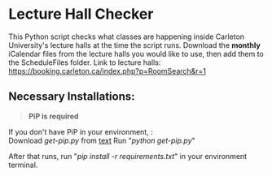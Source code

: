# Lecture Hall Checker

This Python script checks what classes are happening inside Carleton University's lecture halls at the time the script runs. 
Download the **monthly** iCalendar files from the lecture halls you would like to use, then add them to the ScheduleFiles folder.
Link to lecture halls: https://booking.carleton.ca/index.php?p=RoomSearch&r=1

## Necessary Installations:
>**PiP is required**

If you don't have PiP in your environment, : <br>
Download *get-pip.py* from [text](https://bootstrap.pypa.io/get-pip.py)
Run "*python get-pip.py*"

After that runs, run "*pip install -r requirements.txt*" in your environment terminal.
